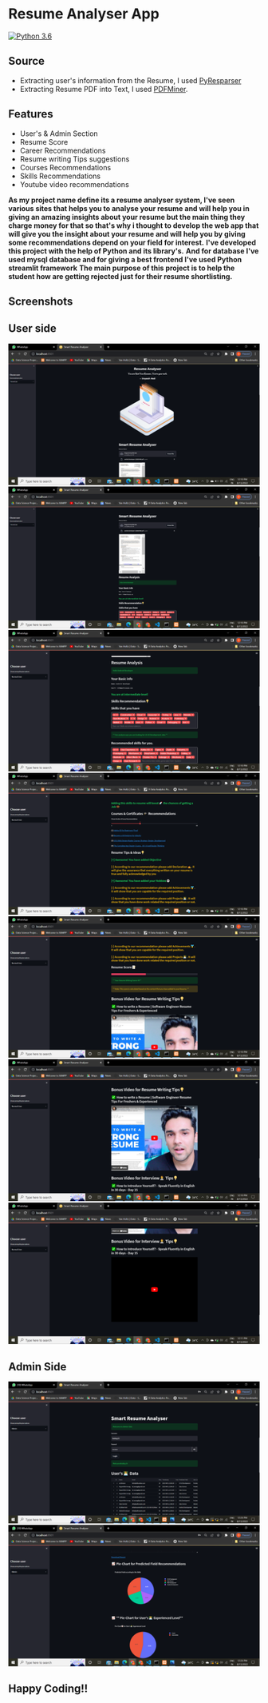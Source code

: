 # Resume Analyser App               
[![Python 3.6](https://img.shields.io/badge/python-3.6-blue.svg)](https://www.python.org/downloads/release/python-360/)   

## Source
- Extracting user's information from the Resume, I used [PyResparser](https://omkarpathak.in/pyresparser/)
- Extracting Resume PDF into Text, I used [PDFMiner](https://pypi.org/project/pdfminer/).

## Features
- User's & Admin Section
- Resume Score
- Career Recommendations
- Resume writing Tips suggestions
- Courses Recommendations
- Skills Recommendations
- Youtube video recommendations


__As my project name define its a resume analyser system, I've seen various sites that helps you to analyse your resume and will help you in giving an amazing insights about your resume but the main thing they charge money for that so that's why i thought to develop the web app that will give you the insight about your resume and will help you by giving some recommendations depend on your field for interest.__
__I've developed this project with the help of Python and its library's.__
__And for database I've used mysql database and for giving a best frontend I've used Python streamlit framework__
__The main purpose of this project is to help the student how are getting rejected just for their resume shortlisting.__
## Screenshots

## User side
<img src="https://github.com/bobbycodder/RESUME-ANALYSER/blob/main/Screenshot%20(31).png">
<img src="https://github.com/bobbycodder/RESUME-ANALYSER/blob/main/Screenshot%20(32).png">
<img src="https://github.com/bobbycodder/RESUME-ANALYSER/blob/main/Screenshot%20(33).png">
<img src="https://github.com/bobbycodder/RESUME-ANALYSER/blob/main/Screenshot%20(34).png">
<img src="https://github.com/bobbycodder/RESUME-ANALYSER/blob/main/Screenshot%20(35).png">
<img src="https://github.com/bobbycodder/RESUME-ANALYSER/blob/main/Screenshot%20(36).png">
<img src="https://github.com/bobbycodder/RESUME-ANALYSER/blob/main/Screenshot%20(37).png">

## Admin Side

<img src="https://github.com/bobbycodder/RESUME-ANALYSER/blob/main/Screenshot%20(38).png">
<img src="https://github.com/bobbycodder/RESUME-ANALYSER/blob/main/Screenshot%20(39).png">

## Happy Coding!!

